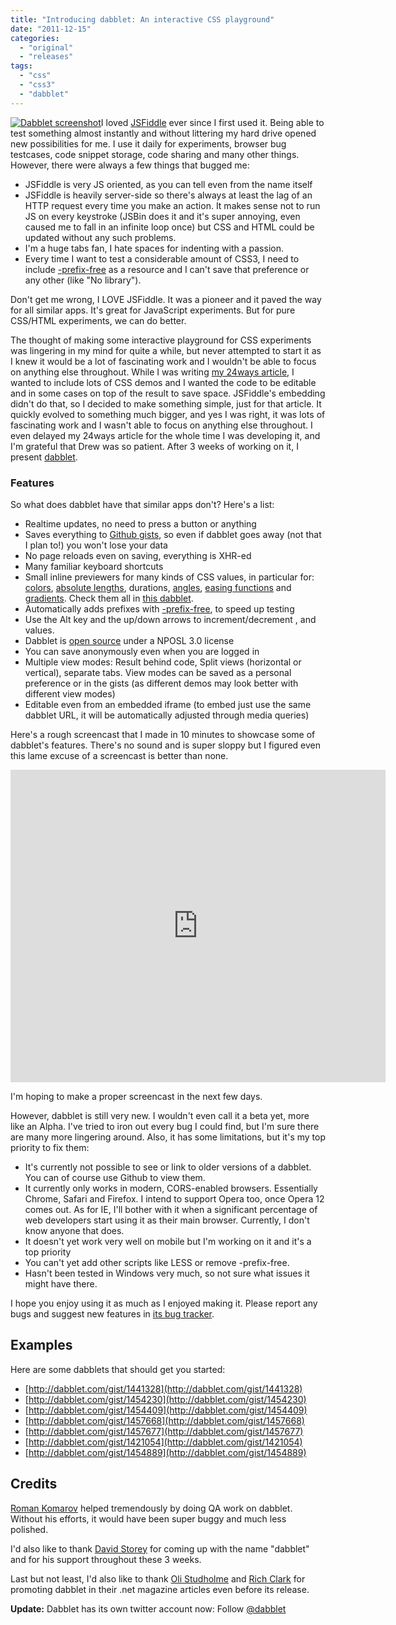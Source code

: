 ```yaml
---
title: "Introducing dabblet: An interactive CSS playground"
date: "2011-12-15"
categories:
  - "original"
  - "releases"
tags:
  - "css"
  - "css3"
  - "dabblet"
---
```


[![](images/Screen-shot-2011-12-14-at-23.32.02--300x183.png "Dabblet screenshot")](images/Screen-shot-2011-12-14-at-23.32.02-.png)I loved [JSFiddle](http://jsfiddle.net) ever since I first used it. Being able to test something almost instantly and without littering my hard drive opened new possibilities for me. I use it daily for experiments, browser bug testcases, code snippet storage, code sharing and many other things. However, there were always a few things that bugged me:

- JSFiddle is very JS oriented, as you can tell even from the name itself
- JSFiddle is heavily server-side so there's always at least the lag of an HTTP request every time you make an action. It makes sense not to run JS on every keystroke (JSBin does it and it's super annoying, even caused me to fall in an infinite loop once) but CSS and HTML could be updated without any such problems.
- I'm a huge tabs fan, I hate spaces for indenting with a passion.
- Every time I want to test a considerable amount of CSS3, I need to include [\-prefix-free](http://leaverou.github.com/prefixfree/) as a resource and I can't save that preference or any other (like "No library").

Don't get me wrong, I LOVE JSFiddle. It was a pioneer and it paved the way for all similar apps. It's great for JavaScript experiments. But for pure CSS/HTML experiments, we can do better.

The thought of making some interactive playground for CSS experiments was lingering in my mind for quite a while, but never attempted to start it as I knew it would be a lot of fascinating work and I wouldn't be able to focus on anything else throughout. While I was writing [my 24ways article](http://24ways.org/2011/css3-patterns-explained), I wanted to include lots of CSS demos and I wanted the code to be editable and in some cases on top of the result to save space. JSFiddle's embedding didn't do that, so I decided to make something simple, just for that article. It quickly evolved to something much bigger, and yes I was right, it was lots of fascinating work and I wasn't able to focus on anything else throughout. I even delayed my 24ways article for the whole time I was developing it, and I'm grateful that Drew was so patient. After 3 weeks of working on it, I present [dabblet](http://dabblet.com).

### Features

So what does dabblet have that similar apps don't? Here's a list:

- Realtime updates, no need to press a button or anything
- Saves everything to [Github gists](https://gist.github.com/), so even if dabblet goes away (not that I plan to!) you won't lose your data
- No page reloads even on saving, everything is XHR-ed
- Many familiar keyboard shortcuts
- Small inline previewers for many kinds of CSS values, in particular for: [colors](http://dribbble.com/shots/338667-Mystery-upcoming-project-UI-detail-CSS-color-preview), [absolute lengths](http://dribbble.com/shots/339917-Mystery-upcoming-project-UI-detail-Length-preview), durations, [angles](http://dribbble.com/shots/346253-Mystery-upcoming-project-UI-detail-Angle-preview), [easing functions](http://dribbble.com/shots/349045-Mystery-upcoming-project-UI-detail-Easing-previewer) and [gradients](http://dribbble.com/shots/346247-Mystery-upcoming-project-UI-detail-CSS-gradient-preview). Check them all in [this dabblet](http://dabblet.com/gist/1441328).
- Automatically adds prefixes with [\-prefix-free](http://leaverou.github.com/prefixfree/), to speed up testing
- Use the Alt key and the up/down arrows to increment/decrement <length>, <time> and <angle> values.
- Dabblet is [open source](https://github.com/LeaVerou/dabblet) under a NPOSL 3.0 license
- You can save anonymously even when you are logged in
- Multiple view modes: Result behind code, Split views (horizontal or vertical), separate tabs. View modes can be saved as a personal preference or in the gists (as different demos may look better with different view modes)
- Editable even from an embedded iframe (to embed just use the same dabblet URL, it will be automatically adjusted through media queries)

Here's a rough screencast that I made in 10 minutes to showcase some of dabblet's features. There's no sound and is super sloppy but I figured even this lame excuse of a screencast is better than none.

<iframe width="600" height="500" src="http://www.youtube.com/embed/ztMJQJgTMSE" frameborder="0" allowfullscreen></iframe>

I'm hoping to make a proper screencast in the next few days.

However, dabblet is still very new. I wouldn't even call it a beta yet, more like an Alpha. I've tried to iron out every bug I could find, but I'm sure there are many more lingering around. Also, it has some limitations, but it's my top priority to fix them:

- It's currently not possible to see or link to older versions of a dabblet. You can of course use Github to view them.
- It currently only works in modern, CORS-enabled browsers. Essentially Chrome, Safari and Firefox. I intend to support Opera too, once Opera 12 comes out. As for IE, I'll bother with it when a significant percentage of web developers start using it as their main browser. Currently, I don't know anyone that does.
- It doesn't yet work very well on mobile but I'm working on it and it's a top priority
- You can't yet add other scripts like LESS or remove -prefix-free.
- Hasn't been tested in Windows very much, so not sure what issues it might have there.

I hope you enjoy using it as much as I enjoyed making it. Please report any bugs and suggest new features in [its bug tracker](https://github.com/LeaVerou/dabblet/issues).

## Examples

Here are some dabblets that should get you started:

- [http://dabblet.com/gist/1441328](http://dabblet.com/gist/1441328)
- [http://dabblet.com/gist/1454230](http://dabblet.com/gist/1454230)
- [http://dabblet.com/gist/1454409](http://dabblet.com/gist/1454409)
- [http://dabblet.com/gist/1457668](http://dabblet.com/gist/1457668)
- [http://dabblet.com/gist/1457677](http://dabblet.com/gist/1457677)
- [http://dabblet.com/gist/1421054](http://dabblet.com/gist/1421054)
- [http://dabblet.com/gist/1454889](http://dabblet.com/gist/1454889)

## Credits

[Roman Komarov](http://kizu.ru/en/) helped tremendously by doing QA work on dabblet. Without his efforts, it would have been super buggy and much less polished.

I'd also like to thank [David Storey](http://twitter.com/dstorey) for coming up with the name "dabblet" and for his support throughout these 3 weeks.

Last but not least, I'd also like to thank [Oli Studholme](http://oli.jp/) and [Rich Clark](http://richclarkdesign.com/) for promoting dabblet in their .net magazine articles even before its release.

**Update:** Dabblet has its own twitter account now: Follow [@dabblet](http://twitter.com/dabblet)
